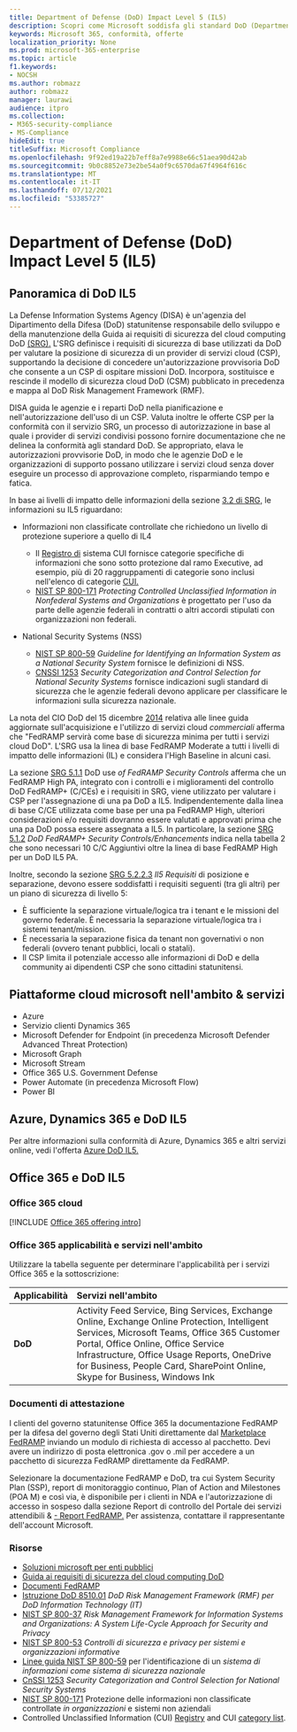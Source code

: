 ```yaml
---
title: Department of Defense (DoD) Impact Level 5 (IL5)
description: Scopri come Microsoft soddisfa gli standard DoD (Department of Defense Impact Level 5) (IL5).
keywords: Microsoft 365, conformità, offerte
localization_priority: None
ms.prod: microsoft-365-enterprise
ms.topic: article
f1.keywords:
- NOCSH
ms.author: robmazz
author: robmazz
manager: laurawi
audience: itpro
ms.collection:
- M365-security-compliance
- MS-Compliance
hideEdit: true
titleSuffix: Microsoft Compliance
ms.openlocfilehash: 9f92ed19a22b7eff8a7e9988e66c51aea90d42ab
ms.sourcegitcommit: 9b0c8852e73e2be54a0f9c6570da67f4964f616c
ms.translationtype: MT
ms.contentlocale: it-IT
ms.lasthandoff: 07/12/2021
ms.locfileid: "53385727"
---
```

# <a name="department-of-defense-dod-impact-level-5-il5"></a>Department of Defense (DoD) Impact Level 5 (IL5)

## <a name="dod-il5-overview"></a>Panoramica di DoD IL5

La Defense Information Systems Agency (DISA) è un'agenzia del Dipartimento della Difesa (DoD) statunitense responsabile dello sviluppo e della manutenzione della Guida ai requisiti di sicurezza del cloud computing DoD [(SRG).](https://dl.dod.cyber.mil/wp-content/uploads/cloud/SRG/index.html) L'SRG definisce i requisiti di sicurezza di base utilizzati da DoD per valutare la posizione di sicurezza di un provider di servizi cloud (CSP), supportando la decisione di concedere un'autorizzazione provvisoria DoD che consente a un CSP di ospitare missioni DoD. Incorpora, sostituisce e rescinde il modello di sicurezza cloud DoD (CSM) pubblicato in precedenza e mappa al DoD Risk Management Framework (RMF).

DISA guida le agenzie e i reparti DoD nella pianificazione e nell'autorizzazione dell'uso di un CSP. Valuta inoltre le offerte CSP per la conformità con il servizio SRG, un processo di autorizzazione in base al quale i provider di servizi condivisi possono fornire documentazione che ne delinea la conformità agli standard DoD. Se appropriato, elava le autorizzazioni provvisorie DoD, in modo che le agenzie DoD e le organizzazioni di supporto possano utilizzare i servizi cloud senza dover eseguire un processo di approvazione completo, risparmiando tempo e fatica.

In base ai livelli di impatto delle informazioni della sezione [3.2 di SRG,](https://dl.dod.cyber.mil/wp-content/uploads/cloud/SRG/index.html#3.2InformationImpactLevels) le informazioni su IL5 riguardano:

- Informazioni non classificate controllate che richiedono un livello di protezione superiore a quello di IL4
    - Il [Registro di](https://www.archives.gov/cui) sistema CUI fornisce categorie specifiche di informazioni che sono sotto protezione dal ramo Executive, ad esempio, più di 20 raggruppamenti di categorie sono inclusi nell'elenco di categorie [CUI.](https://www.archives.gov/cui/registry/category-list)
    - [NIST SP 800-171](https://csrc.nist.gov/publications/detail/sp/800-171/rev-2/final) *Protecting Controlled Unclassified Information in Nonfederal Systems and Organizations* è progettato per l'uso da parte delle agenzie federali in contratti o altri accordi stipulati con organizzazioni non federali.

- National Security Systems (NSS)
    - [NIST SP 800-59](https://nvlpubs.nist.gov/nistpubs/Legacy/SP/nistspecialpublication800-59.pdf) *Guideline for Identifying an Information System as a National Security System* fornisce le definizioni di NSS.
    - [CNSSI 1253](https://www.dcsa.mil/portals/91/documents/ctp/nao/CNSSI_No1253.pdf) *Security Categorization and Control Selection for National Security Systems* fornisce indicazioni sugli standard di sicurezza che le agenzie federali devono applicare per classificare le informazioni sulla sicurezza nazionale.

La nota del CIO DoD del 15 dicembre [2014](https://www.esi.mil/contentview.aspx?id=585) relativa alle linee guida aggiornate sull'acquisizione e l'utilizzo di servizi cloud *commerciali* afferma che "FedRAMP servirà come base di sicurezza minima per tutti i servizi cloud DoD". L'SRG usa la linea di base FedRAMP Moderate a tutti i livelli di impatto delle informazioni (IL) e considera l'High Baseline in alcuni casi.

La sezione [SRG 5.1.1](https://dl.dod.cyber.mil/wp-content/uploads/cloud/SRG/index.html#5SECURITYREQUIREMENTS) DoD use *of FedRAMP Security Controls* afferma che un FedRAMP High PA, integrato con i controlli e i miglioramenti del controllo DoD FedRAMP+ (C/CEs) e i requisiti in SRG, viene utilizzato per valutare i CSP per l'assegnazione di una pa DoD a IL5. Indipendentemente dalla linea di base C/CE utilizzata come base per una pa FedRAMP High, ulteriori considerazioni e/o requisiti dovranno essere valutati e approvati prima che una pa DoD possa essere assegnata a IL5. In particolare, la sezione [SRG 5.1.2](https://dl.dod.cyber.mil/wp-content/uploads/cloud/SRG/index.html#5SECURITYREQUIREMENTS) *DoD FedRAMP+ Security Controls/Enhancements* indica nella tabella 2 che sono necessari 10 C/C Aggiuntivi oltre la linea di base FedRAMP High per un DoD IL5 PA.

Inoltre, secondo la sezione [SRG 5.2.2.3](https://dl.dod.cyber.mil/wp-content/uploads/cloud/SRG/index.html#5.2LegalConsiderations) *Il5 Requisiti* di posizione e separazione, devono essere soddisfatti i requisiti seguenti (tra gli altri) per un piano di sicurezza di livello 5:

- È sufficiente la separazione virtuale/logica tra i tenant e le missioni del governo federale. È necessaria la separazione virtuale/logica tra i sistemi tenant/mission.
- È necessaria la separazione fisica da tenant non governativi o non federali (ovvero tenant pubblici, locali o statali).
- Il CSP limita il potenziale accesso alle informazioni di DoD e della community ai dipendenti CSP che sono cittadini statunitensi.

## <a name="microsoft-in-scope-cloud-platforms--services"></a>Piattaforme cloud microsoft nell'ambito & servizi

- Azure
- Servizio clienti Dynamics 365
- Microsoft Defender for Endpoint (in precedenza Microsoft Defender Advanced Threat Protection)
- Microsoft Graph
- Microsoft Stream
- Office 365 U.S. Government Defense
- Power Automate (in precedenza Microsoft Flow)
- Power BI

## <a name="azure-dynamics-365-and-dod-il5"></a>Azure, Dynamics 365 e DoD IL5

Per altre informazioni sulla conformità di Azure, Dynamics 365 e altri servizi online, vedi l'offerta [Azure DoD IL5.](/azure/compliance/offerings/offering-dod-il5)

## <a name="office-365-and-dod-il5"></a>Office 365 e DoD IL5

### <a name="office-365-cloud-environments"></a>Office 365 cloud

[!INCLUDE [Office 365 offering intro](../includes/o365-offering-introduction.md)]

### <a name="office-365-applicability-and-in-scope-services"></a>Office 365 applicabilità e servizi nell'ambito

Utilizzare la tabella seguente per determinare l'applicabilità per i servizi Office 365 e la sottoscrizione:

| **Applicabilità** | **Servizi nell'ambito** |
|:------------------|:----------------------|
| **DoD** | Activity Feed Service, Bing Services, Exchange Online, Exchange Online Protection, Intelligent Services, Microsoft Teams, Office 365 Customer Portal, Office Online, Office Service Infrastructure, Office Usage Reports, OneDrive for Business, People Card, SharePoint Online, Skype for Business, Windows Ink |

### <a name="attestation-documents"></a>Documenti di attestazione

I clienti del governo statunitense Office 365 la documentazione FedRAMP per la difesa del governo degli Stati Uniti direttamente dal [Marketplace FedRAMP](https://marketplace.fedramp.gov/#!/products?sort=productName&productNameSearch=azure) inviando un modulo di richiesta di accesso al pacchetto. Devi avere un indirizzo di posta elettronica .gov o .mil per accedere a un pacchetto di sicurezza FedRAMP direttamente da FedRAMP.

Selezionare la documentazione FedRAMP e DoD, tra cui System Security Plan (SSP), report di monitoraggio continuo, Plan of Action and Milestones (POA M) e così via, è disponibile per i clienti in NDA e l'autorizzazione di accesso in sospeso dalla sezione Report di controllo del Portale dei servizi attendibili \& [- Report FedRAMP.](https://servicetrust.microsoft.com/ViewPage/MSComplianceGuideV3) Per assistenza, contattare il rappresentante dell'account Microsoft.

### <a name="resources"></a>Risorse

- [Soluzioni microsoft per enti pubblici](https://www.microsoft.com/enterprise/government)
- [Guida ai requisiti di sicurezza del cloud computing DoD](https://dl.dod.cyber.mil/wp-content/uploads/cloud/SRG/index.html)
- [Documenti FedRAMP](https://www.fedramp.gov/documents/)
- [Istruzione DoD 8510.01](https://www.esd.whs.mil/Portals/54/Documents/DD/issuances/dodi/851001p.pdf) *DoD Risk Management Framework (RMF) per DoD Information Technology (IT)*
- [NIST SP 800-37](https://csrc.nist.gov/publications/detail/sp/800-37/rev-2/final) *Risk Management Framework for Information Systems and Organizations: A System Life-Cycle Approach for Security and Privacy*
- [NIST SP 800-53](https://csrc.nist.gov/Projects/risk-management/sp800-53-controls/release-search#!/800-53) *Controlli di sicurezza e privacy per sistemi e organizzazioni informative*
- [Linee guida NIST SP 800-59](https://nvlpubs.nist.gov/nistpubs/Legacy/SP/nistspecialpublication800-59.pdf) per l'identificazione di un *sistema di informazioni come sistema di sicurezza nazionale*
- [CnSSI 1253](https://www.dcsa.mil/portals/91/documents/ctp/nao/CNSSI_No1253.pdf) *Security Categorization and Control Selection for National Security Systems*
- [NIST SP 800-171](https://csrc.nist.gov/publications/detail/sp/800-171/rev-2/final) Protezione delle informazioni non classificate controllate *in organizzazioni* e sistemi non aziendali
- Controlled Unclassified Information (CUI) [Registry](https://www.archives.gov/cui) and CUI [category list](https://www.archives.gov/cui/registry/category-list).

